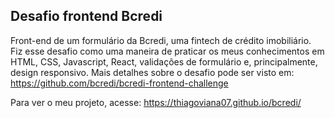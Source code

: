 ## Desafio frontend Bcredi

Front-end de um formulário da Bcredi, uma fintech de crédito imobiliário. Fiz esse desafio como uma maneira de praticar os meus conhecimentos em HTML, CSS, Javascript, React, validações de formulário e, principalmente, design responsivo. Mais detalhes sobre o desafio pode ser visto em: https://github.com/bcredi/bcredi-frontend-challenge 

Para ver o meu projeto, acesse: https://thiagoviana07.github.io/bcredi/
